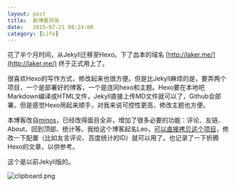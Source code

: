 ```yaml
---
layout: post
title:  新博客开张
date:   2015-07-21 08:24:00
category: [Life]
---
```


花了半个月时间，从Jekyll迁移至Hexo。下了血本的域名 [http://laker.me/](http://laker.me/) 终于正式用上了。

<!-- ![clipboard.png](http://segmentfault.com/img/bVmLQk) -->

<!--more-->

很喜欢Hexo的写作方式，修改起来也很方便。但是比Jekyll麻烦的是，要弄两个项目，一个是部署好的博客，一个是连同hexo和主题。Hexo要在本地吧Markdown编译成HTML文件，Jekyll直接上传MD文件就可以了，Github会部署。但是感觉Hexo用起来顺手，对我来说可控性更高，修改主题也方便。

本博客改自[minos][1]，已经改得面目全非，增加了很多必要的功能：评论、友链、About、回到顶部、统计等。我给这个博客起名Leo，[可以直接拷贝这个项目][2]，修改一下配置（比如友言评论、百度统计的ID）就可以用了。也记录了一下折腾Hexo的文章，以供参考。

这个是以前Jekyll版的。

![clipboard.png](http://segmentfault.com/img/bVmLQB)


  [1]: http://blog.zhangruipeng.me/hexo-theme-minos/about/
  [2]: https://github.com/younglaker/hexo-theme-leo